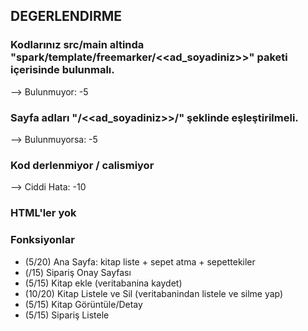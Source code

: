 ## DEGERLENDIRME

### Kodlarınız src/main altinda "spark/template/freemarker/<<ad_soyadiniz>>" paketi içerisinde bulunmalı.
--> Bulunmuyor: -5

### Sayfa adları "/<<ad_soyadiniz>>/" şeklinde eşleştirilmeli.
--> Bulunmuyorsa: -5

### Kod derlenmiyor / calismiyor
--> Ciddi Hata: -10

### HTML'ler yok

### Fonksiyonlar
- (5/20) Ana Sayfa: kitap liste + sepet atma + sepettekiler
- (/15) Sipariş Onay Sayfası
- (5/15) Kitap ekle (veritabanina kaydet)
- (10/20) Kitap Listele ve Sil (veritabanindan listele ve silme yap)
- (5/15) Kitap Görüntüle/Detay
- (5/15) Sipariş Listele